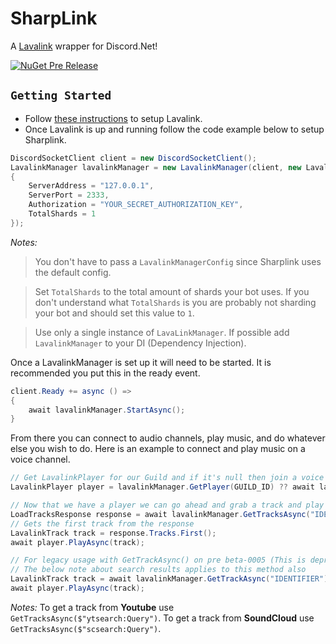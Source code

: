 # SharpLink
A [Lavalink](https://github.com/Frederikam/Lavalink) wrapper for Discord.Net!

[![NuGet Pre Release](https://img.shields.io/nuget/vpre/SharpLink.svg?style=flat-square)](https://www.nuget.org/packages/SharpLink/)

## `Getting Started`

- Follow [these instructions](https://github.com/Frederikam/Lavalink#server-configuration) to setup Lavalink.
- Once Lavalink is up and running follow the code example below to setup Sharplink.

```cs
DiscordSocketClient client = new DiscordSocketClient();
LavalinkManager lavalinkManager = new LavalinkManager(client, new LavalinkManagerConfig
{
    ServerAddress = "127.0.0.1",
    ServerPort = 2333,
    Authorization = "YOUR_SECRET_AUTHORIZATION_KEY",
    TotalShards = 1 
});
```
*Notes:* 
> You don't have to pass a `LavalinkManagerConfig` since Sharplink uses the default config.

> Set `TotalShards` to the total amount of shards your bot uses. If you don't understand what `TotalShards` is you are probably not sharding your bot and should set this value to `1`.

> Use only a single instance of `LavaLinkManager`. If possible add `LavalinkManager` to your DI (Dependency Injection).

Once a LavalinkManager is set up it will need to be started. It is recommended you put this in the ready event.

```csharp
client.Ready += async () =>
{
    await lavalinkManager.StartAsync();
}
```

From there you can connect to audio channels, play music, and do whatever else you wish to do. Here is an example to connect and play music on a voice channel.

```cs
// Get LavalinkPlayer for our Guild and if it's null then join a voice channel.
LavalinkPlayer player = lavalinkManager.GetPlayer(GUILD_ID) ?? await lavalinkManager.JoinAsync(VOICE_CHANNEL);

// Now that we have a player we can go ahead and grab a track and play it
LoadTracksResponse response = await lavalinkManager.GetTracksAsync("IDENTIFIER");
// Gets the first track from the response
LavalinkTrack track = response.Tracks.First();
await player.PlayAsync(track);

// For legacy usage with GetTrackAsync() on pre beta-0005 (This is deprecated, please upgrade)
// The below note about search results applies to this method also
LavalinkTrack track = await lavalinkManager.GetTrackAsync("IDENTIFIER");
await player.PlayAsync(track);
```

*Notes:* To get a track from **Youtube** use `GetTracksAsync($"ytsearch:Query")`. To get a track from **SoundCloud** use `GetTracksAsync($"scsearch:Query")`.
